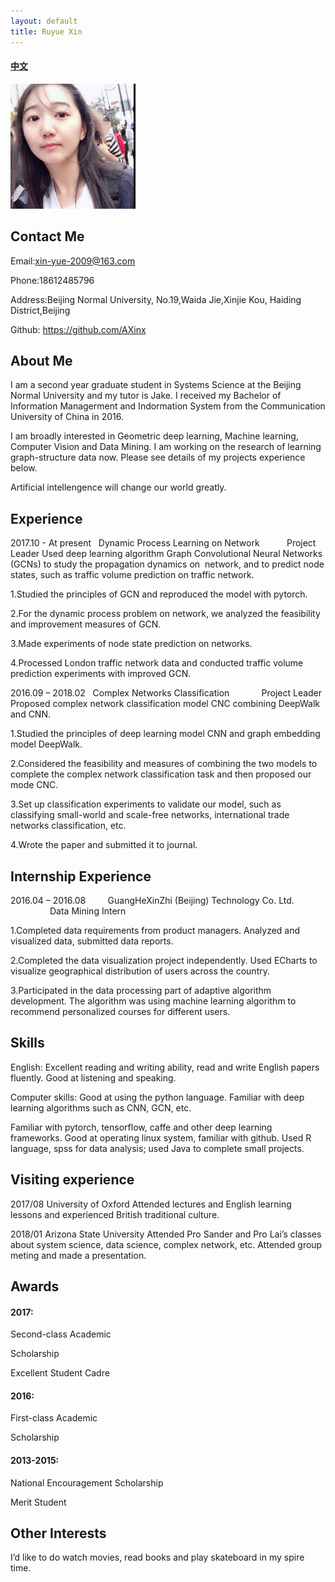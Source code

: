```yaml
---
layout: default
title: Ruyue Xin
---
```



#### [中文](https://bnusss.github.io/person/xin-ru-yue-zh.html)


<img src="/img/people/xinruyue.png" height="200px"  />


## Contact Me

Email:xin-yue-2009@163.com

Phone:18612485796

Address:Beijing Normal University, No.19,Waida Jie,Xinjie Kou, Haiding District,Beijing

Github: https://github.com/AXinx

## About Me

I am a second year graduate student  in Systems Science at the Beijing Normal University and my tutor is Jake. I received my Bachelor of Information Managerment and Indormation System from the Communication University of China in 2016. 

I am broadly interested in Geometric deep learning, Machine learning, Computer Vision and Data Mining. I am working on the research of learning graph-structure data now. Please see details of my projects experience below.

Artificial intellengence will change our world greatly. 


## Experience

2017.10 - At present   Dynamic Process Learning on Network           Project Leader
Used deep learning algorithm Graph Convolutional Neural Networks (GCNs) to study the propagation dynamics on  network, and to predict node states, such as traffic volume prediction on traffic network. 

1.Studied the principles of GCN and reproduced the model with pytorch.

2.For the dynamic process problem on network, we analyzed the feasibility and improvement measures of GCN.

3.Made experiments of node state prediction on networks.

4.Processed London traffic network data and conducted traffic volume prediction experiments with improved GCN.


2016.09 – 2018.02   Complex Networks Classification             Project Leader
Proposed complex network classification model CNC combining DeepWalk and CNN. 

1.Studied the principles of deep learning model CNN and graph embedding model DeepWalk.

2.Considered the feasibility and measures of combining the two models to complete the complex network classification task and then proposed our mode CNC.

3.Set up classification experiments to validate our model, such as classifying small-world and scale-free networks, international trade networks classification, etc.

4.Wrote the paper and submitted it to journal.

## Internship Experience

2016.04 – 2016.08         GuangHeXinZhi (Beijing) Technology Co. Ltd.                 Data Mining Intern

1.Completed data requirements from product managers. Analyzed and visualized data, submitted data reports.

2.Completed the data visualization project independently. Used ECharts to visualize geographical distribution of users across the country.

3.Participated in the data processing part of adaptive algorithm development. The algorithm was using machine learning algorithm to recommend personalized courses for different users.

## Skills

English: Excellent reading and writing ability, read and write English papers fluently. Good at listening and speaking.

Computer skills: Good at using the python language. Familiar with deep learning algorithms such as CNN, GCN, etc. 

Familiar with pytorch, tensorflow, caffe and other deep learning frameworks. Good at operating linux system, familiar with github. Used R language, spss for data analysis; used Java to complete small projects.

## Visiting experience

2017/08 University of Oxford 
Attended lectures and English learning lessons and experienced British traditional culture. 

2018/01 Arizona State University
Attended Pro Sander and Pro Lai’s classes about system science, data science, complex network, etc. Attended group meting and made a presentation.  

## Awards

#### 2017:  

Second-class Academic

Scholarship

Excellent Student Cadre

#### 2016:

First-class Academic

Scholarship

#### 2013-2015: 

National Encouragement Scholarship

Merit Student 

## Other Interests

I’d like to do watch movies, read books and play skateboard in my spire time.